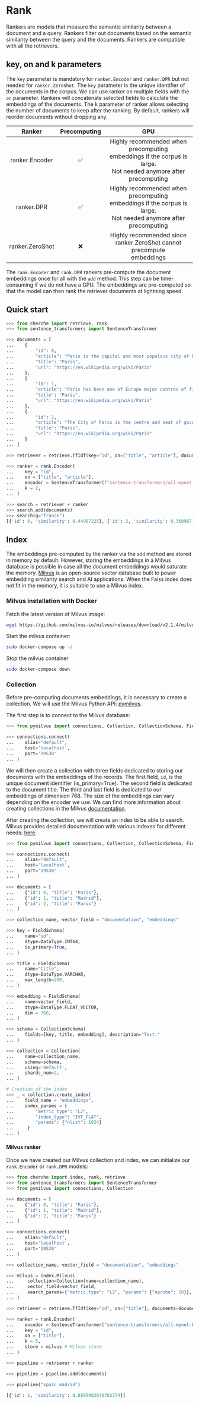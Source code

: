 # Rank

Rankers are models that measure the semantic similarity between a document and a query. Rankers filter out documents based on the semantic similarity between the query and the documents. Rankers are compatible with all the retrievers.

## key, on and k parameters

The `key` parameter is mandatory for `ranker.Encoder` and `ranker.DPR` but not needed for `ranker.ZeroShot`. The `key` parameter is the unique identifier of the documents in the corpus. We can use ranker on multiple fields with the `on` parameter. Rankers will concatenate selected fields to calculate the embeddings of the documents. The k parameter of ranker allows selecting the number of documents to keep after the ranking. By default, rankers will reorder documents without dropping any.

|      Ranker     | Precomputing |                                                          GPU                                                          |
|:---------------:|:------------:|:---------------------------------------------------------------------------------------------------------------------:|
|  ranker.Encoder |       ✅      | Highly recommended when precomputing <br>embeddings if the corpus is large. <br>Not needed anymore after precomputing |
|    ranker.DPR   |       ✅      | Highly recommended when precomputing <br>embeddings if the corpus is large. <br>Not needed anymore after precomputing |
| ranker.ZeroShot |       ❌      |                     Highly recommended since <br>ranker.ZeroShot cannot precompute <br>embeddings                     |

The `rank.Encoder` and `rank.DPR` rankers pre-compute the document embeddings once for all with the `add` method. This step can be time-consuming if we do not have a GPU. The embeddings are pre-computed so that the model can then rank the retriever documents at lightning speed.

## Quick start

```python
>>> from cherche import retrieve, rank
>>> from sentence_transformers import SentenceTransformer

>>> documents = [
...    {
...        "id": 0,
...        "article": "Paris is the capital and most populous city of France",
...        "title": "Paris",
...        "url": "https://en.wikipedia.org/wiki/Paris"
...    },
...    {
...        "id": 1,
...        "article": "Paris has been one of Europe major centres of finance, diplomacy , commerce , fashion , gastronomy , science , and arts.",
...        "title": "Paris",
...        "url": "https://en.wikipedia.org/wiki/Paris"
...    },
...    {
...        "id": 2,
...        "article": "The City of Paris is the centre and seat of government of the region and province of Île-de-France .",
...        "title": "Paris",
...        "url": "https://en.wikipedia.org/wiki/Paris"
...    }
... ]

>>> retriever = retrieve.TfIdf(key="id", on=["title", "article"], documents=documents, k=30)

>>> ranker = rank.Encoder(
...    key = "id",
...    on = ["title", "article"],
...    encoder = SentenceTransformer(f"sentence-transformers/all-mpnet-base-v2").encode,
...    k = 2,
... )

>>> search = retriever + ranker
>>> search.add(documents)
>>> search(q="france")
[{'id': 0, 'similarity': 0.44967225}, {'id': 2, 'similarity': 0.3609671}]
```

## Index

The embeddings pre-computed by the ranker via the `add` method are stored in memory by default. However, storing the embeddings in a Milvus database is possible in case all the document embeddings would saturate the memory. [Milvus](https://github.com/milvus-io/milvus) is an open-source vector database built to power embedding similarity search and AI applications. When the Faiss index does not fit in the memory, it is suitable to use a Milvus index.

### Milvus installation with Docker

Fetch the latest version of Milvus image:

```sh
wget https://github.com/milvus-io/milvus/releases/download/v2.1.4/milvus-standalone-docker-compose.yml -O docker-compose.yml
```

Start the milvus container:

```sh
sudo docker-compose up -d
```

Stop the milvus container

```sh
sudo docker-compose down
```

### Collection

Before pre-computing documents embeddings, it is necessary to create a collection. We will use the Milvus Python API: [pymilvus](https://milvus.io/api-reference/pymilvus/v2.1.1/About.md).

The first step is to connect to the Milvus database:

```python
>>> from pymilvus import connections, Collection, CollectionSchema, FieldSchema, DataType

>>> connections.connect(
...    alias="default",
...    host='localhost',
...    port='19530'
... )
```

We will then create a collection with three fields dedicated to storing our documents with the embeddings of the records. The first field, `id`, is the unique document identifier (is_primary=True). The second field is dedicated to the document title. The third and last field is dedicated to our embeddings of dimension 768. The size of the embeddings can vary depending on the encoder we use.
We can find more information about creating collections in the Milvus [documentation](https://milvus.io/docs/v2.1.x/create_collection.md).

After creating the collection, we will create an index to be able to search. Milvus provides detailed documentation with various indexes for different needs: [here](https://milvus.io/docs/v2.1.x/build_index.md).

```python
>>> from pymilvus import connections, Collection, CollectionSchema, FieldSchema, DataType

>>> connections.connect(
...    alias="default",
...    host='localhost',
...    port='19530'
... )

>>> documents = [
...    {"id": 0, "title": "Paris"},
...    {"id": 1, "title": "Madrid"},
...    {"id": 2, "title": "Paris"}
... ]

>>> collection_name, vector_field = "documentation", "embeddings"

>>> key = FieldSchema(
...    name="id",
...    dtype=DataType.INT64,
...    is_primary=True,
... )

>>> title = FieldSchema(
...    name="title",
...    dtype=DataType.VARCHAR,
...    max_length=200,
... )

>>> embedding = FieldSchema(
...    name=vector_field,
...    dtype=DataType.FLOAT_VECTOR,
...    dim = 768,
... )

>>> schema = CollectionSchema(
...    fields=[key, title, embedding], description="Test."
... )

>>> collection = Collection(
...    name=collection_name,
...    schema=schema,
...    using='default',
...    shards_num=2,
... )

# Creation of the index
>>> _ = collection.create_index(
...    field_name = "embeddings",
...    index_params = {
...        "metric_type": "L2",
...        "index_type": "IVF_FLAT",
...        "params": {"nlist": 1024}
...     }
... )
```

#### Milvus ranker

Once we have created our Milvus collection and index, we can initialize our `rank.Encoder` or `rank.DPR` models:

```python
>>> from cherche import index, rank, retrieve
>>> from sentence_transformers import SentenceTransformer
>>> from pymilvus import connections, Collection

>>> documents = [
...    {"id": 0, "title": "Paris"},
...    {"id": 1, "title": "Madrid"},
...    {"id": 2, "title": "Paris"}
... ]

>>> connections.connect(
...    alias="default",
...    host='localhost',
...    port='19530'
... )

>>> collection_name, vector_field = "documentation", "embeddings"

>>> milvus = index.Milvus(
...     collection=Collection(name=collection_name),
...     vector_field=vector_field,
...     search_params={"metric_type": "L2", "params": {"nprobe": 10}},
... )

>>> retriever = retrieve.TfIdf(key="id", on=["title"], documents=documents, k=30)

>>> ranker = rank.Encoder(
...    encoder = SentenceTransformer("sentence-transformers/all-mpnet-base-v2").encode,
...    key = "id",
...    on = ["title"],
...    k = 5,
...    store = milvus # Milvus store
... )

>>> pipeline = retriever + ranker

>>> pipeline = pipeline.add(documents)

>>> pipeline("spain madrid")
```

```python
[{'id': 1, 'similarity': 0.8895982646702374}]
```